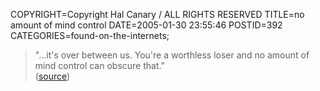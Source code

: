 COPYRIGHT=Copyright Hal Canary / ALL RIGHTS RESERVED
TITLE=no amount of mind control
DATE=2005-01-30 23:55:46
POSTID=392
CATEGORIES=found-on-the-internets;

> "...it's over between us. You're a worthless loser and no amount of mind control can obscure that."  
> ([source](http://www.sluggy.net/forums/viewtopic.php?t=488))
